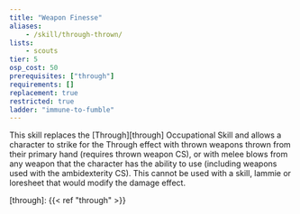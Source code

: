 ```yaml
---
title: "Weapon Finesse"
aliases:
    - /skill/through-thrown/
lists:
    - scouts
tier: 5
osp_cost: 50
prerequisites: ["through"]
requirements: []
replacement: true
restricted: true
ladder: "immune-to-fumble"
---
```

This skill replaces the [Through][through] Occupational Skill and allows a character to strike for the Through effect with thrown weapons thrown from their primary hand (requires thrown weapon CS), or with melee blows from any weapon that the character has the ability to use (including weapons used with the ambidexterity CS). This cannot be used with a skill, lammie or loresheet that would modify the damage effect.

[through]: {{< ref "through" >}}